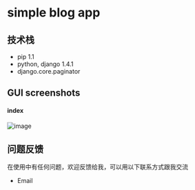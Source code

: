 # simple blog  app

## 技术栈
+ pip 1.1
+ python, django 1.4.1
+ django.core.paginator

## GUI screenshots
#### index 
![image](https://github.com/cyril7/mygit/raw/master/webapp/dbe/screenshots_git/dbe_index.jpg)


## 问题反馈

  在使用中有任何问题，欢迎反馈给我，可以用以下联系方式跟我交流

* Email
